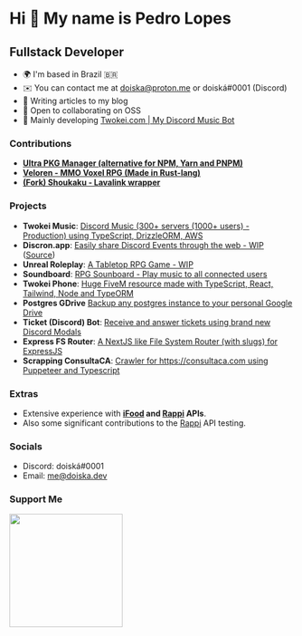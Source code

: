 Hi 👋 My name is Pedro Lopes
============================

Fullstack Developer
-------------

* 🌍  I'm based in Brazil 🇧🇷
* ✉️  You can contact me at [doiska@proton.me](mailto:doiska@proton.me) or doiská#0001 (Discord)
* 🧠  Writing articles to my blog
* 🤝  Open to collaborating on OSS
* 🎵  Mainly developing [Twokei.com | My Discord Music Bot](https://twokei.com)

### Contributions
* **[Ultra PKG Manager (alternative for NPM, Yarn and PNPM)](https://github.com/nachoaldamav/ultra)**
* **[Veloren - MMO Voxel RPG (Made in Rust-lang)](https://gitlab.com/veloren/veloren)**
* **[(Fork) Shoukaku - Lavalink wrapper](https://github.com/doiska/twokei-shoukaku)** 
  
### Projects
* **Twokei Music**: [Discord Music (300+ servers (1000+ users) - Production) using TypeScript, DrizzleORM, AWS](https://twokei.com)
* **Discron.app**: [Easily share Discord Events through the web - WIP](https://www.discron.app/) ([Source](https://github.com/doiska/discron.app))
* **Unreal Roleplay**: [A Tabletop RPG Game - WIP](https://github.com/doiska/unreal-roleplay)
* **Soundboard**: [RPG Sounboard - Play music to all connected users](https://github.com/doiska/rpg-soundboard)
* **Twokei Phone**: [Huge FiveM resource made with TypeScript, React, Tailwind, Node and TypeORM](https://github.com/doiska/twokei-phone)
* **Postgres GDrive** [Backup any postgres instance to your personal Google Drive](https://github.com/doiska/postgres-gdrive-backup) 
* **Ticket (Discord) Bot**: [Receive and answer tickets using brand new Discord Modals](https://github.com/doiska/store-ticket)
* **Express FS Router**: [A NextJS like File System Router (with slugs) for ExpressJS](https://github.com/doiska/express-router-fs)
* **Scrapping ConsultaCA**: [Crawler for https://consultaca.com using Puppeteer and Typescript](https://github.com/doiska/scrapping-consulta-ca)

### Extras
* Extensive experience with **[iFood](https://ifood.com.br/) and [Rappi](https://rappi.com/) APIs**. 
* Also some significant contributions to the [Rappi](https://rappi.com/) API testing.

### Socials
* Discord: doiská#0001
* Email: me@doiska.dev

### Support Me

<a href="https://www.buymeacoffee.com/doiska"><img src="https://cdn.buymeacoffee.com/buttons/v2/default-yellow.png" width="200" /></a>
